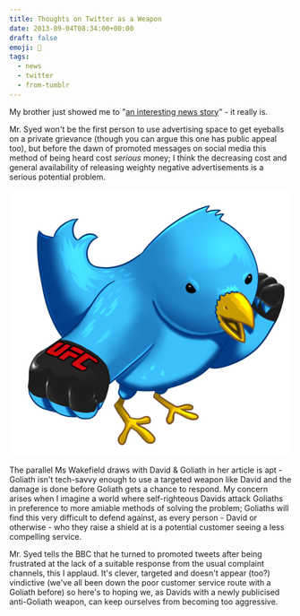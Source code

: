 ```yaml
---
title: Thoughts on Twitter as a Weapon
date: 2013-09-04T08:34:00+00:00
draft: false
emoji: 🥊
tags:
  - news
  - twitter
  - from-tumblr
---
```


My brother just showed me to "[an interesting news story](https://bbc.co.uk/news/technology-23943480)" - it really is.

Mr. Syed won't be the first person to use advertising space to get eyeballs on a private grievance (though you can argue this one has public appeal too), but before the dawn of promoted messages on social media this method of being heard cost _serious_ money; I think the decreasing cost and general availability of releasing weighty negative advertisements is a serious potential problem.

![An illustration of an angry blue bird punching with UFC gloves](ufc-twitter.png)

The parallel Ms Wakefield draws with David & Goliath in her article is apt - Goliath isn't tech-savvy enough to use a targeted weapon like David and the damage is done before Goliath gets a chance to respond. My concern arises when I imagine a world where self-righteous Davids attack Goliaths in preference to more amiable methods of solving the problem; Goliaths will find this very difficult to defend against, as every person - David or otherwise - who they raise a shield at is a potential customer seeing a less compelling service.

Mr. Syed tells the BBC that he turned to promoted tweets after being frustrated at the lack of a suitable response from the usual complaint channels, this I applaud. It's clever, targeted and doesn't appear (too?) vindictive (we've all been down the poor customer service route with a Goliath before) so here's to hoping we, as Davids with a newly publicised anti-Goliath weapon, can keep ourselves from becoming too aggressive.
